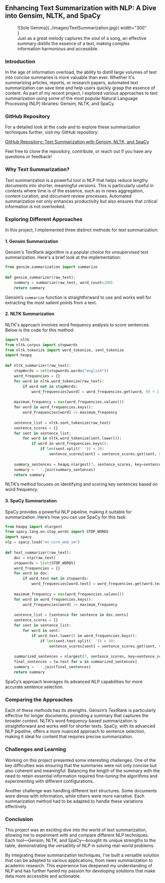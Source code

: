 ## Enhancing Text Summarization with NLP: A Dive into Gensim, NLTK, and SpaCy

<figure markdown="span">
  ![Sole Gemma](../images/TextSummarization.jpg){ width="300" }
  <figcaption>Just as a great melody captures the soul of a song, an effective summary distills the essence of a text, making complex information harmonious and accessible.</figcaption>
</figure>

### Introduction

In the age of information overload, the ability to distill large volumes of text into concise summaries is more valuable than ever. Whether it's summarizing articles, reports, or research papers, automated text summarization can save time and help users quickly grasp the essence of content. As part of my recent project, I explored various approaches to text summarization using some of the most popular Natural Language Processing (NLP) libraries: Gensim, NLTK, and SpaCy.

### GitHub Repository

For a detailed look at the code and to explore these summarization techniques further, visit my GitHub repository:

[GitHub Repository: Text Summarization with Gensim, NLTK, and SpaCy](https://github.com/mrunalmania/text-summarization-nlp)

Feel free to clone the repository, contribute, or reach out if you have any questions or feedback!


### Why Text Summarization?

Text summarization is a powerful tool in NLP that helps reduce lengthy documents into shorter, meaningful versions. This is particularly useful in contexts where time is of the essence, such as in news aggregation, content curation, and document review processes. Automated summarization not only enhances productivity but also ensures that critical information is not overlooked.

### Exploring Different Approaches

In this project, I implemented three distinct methods for text summarization:

#### 1. **Gensim Summarization**

Gensim's TextRank algorithm is a popular choice for unsupervised text summarization. Here's a brief look at the implementation:

```python
from gensim.summarization import summarize

def gensim_summarizer(raw_text):
    summary = summarize(raw_text, word_count=100)
    return summary
```

Gensim’s `summarize` function is straightforward to use and works well for extracting the most salient points from a text.

#### 2. **NLTK Summarization**

NLTK's approach involves word frequency analysis to score sentences. Below is the code for this method:

```python
import nltk
from nltk.corpus import stopwords
from nltk.tokenize import word_tokenize, sent_tokenize
import heapq  

def nltk_summarizer(raw_text):
    stopWords = set(stopwords.words("english"))
    word_frequencies = {}  
    for word in nltk.word_tokenize(raw_text):  
        if word not in stopWords:
            word_frequencies[word] = word_frequencies.get(word, 0) + 1

    maximum_frequency = max(word_frequencies.values())
    for word in word_frequencies.keys():  
        word_frequencies[word] /= maximum_frequency

    sentence_list = nltk.sent_tokenize(raw_text)
    sentence_scores = {}  
    for sent in sentence_list:  
        for word in nltk.word_tokenize(sent.lower()):
            if word in word_frequencies.keys():
                if len(sent.split(' ')) < 30:
                    sentence_scores[sent] = sentence_scores.get(sent, 0) + word_frequencies[word]

    summary_sentences = heapq.nlargest(7, sentence_scores, key=sentence_scores.get)
    summary = ' '.join(summary_sentences)  
    return summary
```

NLTK’s method focuses on identifying and scoring key sentences based on word frequency.

#### 3. **SpaCy Summarization**

SpaCy provides a powerful NLP pipeline, making it suitable for summarization. Here’s how you can use SpaCy for this task:

```python
from heapq import nlargest
from spacy.lang.en.stop_words import STOP_WORDS
import spacy
nlp = spacy.load("en_core_web_sm")

def text_summarizer(raw_text):
    doc = nlp(raw_text)
    stopwords = list(STOP_WORDS)
    word_frequencies = {}
    for word in doc:
        if word.text not in stopwords:
            word_frequencies[word.text] = word_frequencies.get(word.text, 0) + 1

    maximum_frequency = max(word_frequencies.values())
    for word in word_frequencies.keys():
        word_frequencies[word] /= maximum_frequency

    sentence_list = [sentence for sentence in doc.sents]
    sentence_scores = {}
    for sent in sentence_list:
        for word in sent:
            if word.text.lower() in word_frequencies.keys():
                if len(sent.text.split(' ')) < 30:
                    sentence_scores[sent] = sentence_scores.get(sent, 0) + word_frequencies[word.text.lower()]

    summarized_sentences = nlargest(7, sentence_scores, key=sentence_scores.get)
    final_sentences = [w.text for w in summarized_sentences]
    summary = ' '.join(final_sentences)
    return summary
```

SpaCy’s approach leverages its advanced NLP capabilities for more accurate sentence selection.

### Comparing the Approaches

Each of these methods has its strengths. Gensim’s TextRank is particularly effective for longer documents, providing a summary that captures the broader context. NLTK’s word frequency-based summarization is straightforward and works well for shorter texts. SpaCy, with its advanced NLP pipeline, offers a more nuanced approach to sentence selection, making it ideal for content that requires precise summarization.

### Challenges and Learning

Working on this project presented some interesting challenges. One of the key difficulties was ensuring that the summaries were not only concise but also coherent and meaningful. Balancing the length of the summary with the need to retain essential information required fine-tuning the algorithms and experimenting with different configurations.

Another challenge was handling different text structures. Some documents were dense with information, while others were more narrative. Each summarization method had to be adapted to handle these variations effectively.

### Conclusion

This project was an exciting dive into the world of text summarization, allowing me to experiment with and compare different NLP techniques. Each tool—Gensim, NLTK, and SpaCy—brought its unique strengths to the table, demonstrating the versatility of NLP in solving real-world problems.

By integrating these summarization techniques, I’ve built a versatile solution that can be adapted to various applications, from news summarization to academic research. This experience has deepened my understanding of NLP and has further fueled my passion for developing solutions that make data more accessible and actionable.

